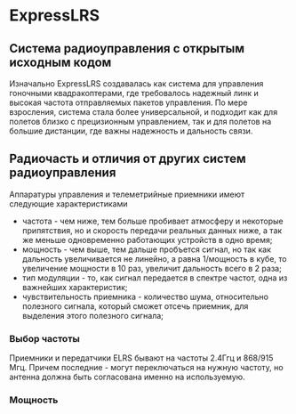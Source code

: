 # ExpressLRS
## Система радиоуправления с открытым исходным кодом
Изначально ExpressLRS создавалась как система для управления гоночными квадракоптерами, где требовалось надежный линк и высокая частота отправляемых пакетов управления. По мере взросления, система стала более универсальной, и подходит как для полетов близко с прецизионным управлением, так и для полетов на большие дистанции, где важны надежность и дальность связи.

## Радиочасть и отличия от других систем радиоуправления
Аппаратуры управления и телеметрийные приемники имеют следующие характеристиками
 - частота - чем ниже, тем больше пробивает атмосферу и некоторые припятствия, но и скорость передачи реальных данных ниже, а так же меньше одновременно работающих устройств в одно время;
  - мощность - чем выше, тем дальше пробъется сигнал, но так как дальность увеличивается не линейно, а равна 1/мощность в кубе, то увеличение мощности в 10 раз, увеличит дальность всего в 2 раза;
  - тип модуляции - то, как сигнал передается в спектре частот, одна из важнейших характеристик;
  - чувствительность приемника - количество шума, относительно полезного сигнала, который сможет отсечь приемник, для выделения этого полезного сигнала;

### Выбор частоты
Приемники и передатчики ELRS бывают на частоты 2.4Ггц и 868/915 Мгц. Причем последние - могут переключаться на нужную частоту, но антенна должна быть согласована именно на используемую.

### Мощность
